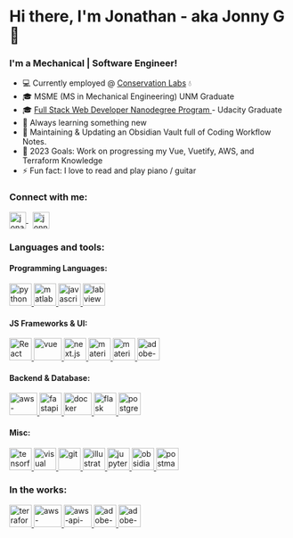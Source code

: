 <h1 align="left">Hi there, I'm Jonathan - aka Jonny G 👋</h1>
<h3 align="left">I'm a Mechanical | Software Engineer!</h3>

- :computer: Currently employed @ [Conservation Labs](https://conservationlabs.com/) :droplet:
- :mortar_board: MSME (MS in Mechanical Engineering) UNM Graduate
- :mortar_board: [Full Stack Web Developer Nanodegree Program
  ](https://confirm.udacity.com/HPADLJE3) - 
  Udacity Graduate
- :seedling: Always learning something new
- :pencil: Maintaining & Updating an Obsidian Vault full of Coding Workflow Notes.
- :goal_net: 2023 Goals: Work on progressing my Vue, Vuetify, AWS, and
  Terraform Knowledge
- :zap: Fun fact: I love to read and play piano / guitar

<h3>Connect with me:</h3>

<p align="left">
  <span>
    <!-- LinkedIn -->
    <a href="https://linkedin.com/in/jonnyg23" target="blank">
      <img align="center" src="https://cdn.svgporn.com/logos/linkedin-icon.svg?response-content-disposition=attachment%3Bfilename%3Dlinkedin-icon.svg" alt="jonathan-gutierrez-b9412357" height="30" width="30" />
    </a>
    &nbsp;
    <!-- Instagram -->
    <a href="https://instagram.com/jonnyg_23" target="blank">
      <img align="center" src="https://www.vectorlogo.zone/logos/instagram/instagram-icon.svg" alt="jonnyg_23" height="30" width="30" />
    </a>
  </span>
</p>

<h3>Languages and tools:</h3>

<h4>Programming Languages:</h4>
<p align="left">
  <span>
    <!-- Python -->
    <a href="https://www.python.org/" target="blank">
      <img src="https://cdn.svgporn.com/logos/python.svg?response-content-disposition=attachment%3Bfilename%3Dpython.svg" alt="python" width="40" height="40"/>
    </a>
    <!-- Matlab -->
    <a href="https://www.mathworks.com/products/matlab.html" target="blank">
      <img src="https://upload.wikimedia.org/wikipedia/commons/2/21/Matlab_Logo.png" alt="matlab" width="40" height="40" />
    </a>
    <!-- JavaScript -->
    <a href="https://www.javascript.com/" target="blank">
      <img src="https://cdn.svgporn.com/logos/javascript.svg?response-content-disposition=attachment%3Bfilename%3Djavascript.svg" alt="javascript" width="40" height="40"/>
    </a>
    <!-- LabVIEW -->
    <a href="https://www.ni.com/en-us/shop/labview.html" target="blank">
      <img src="https://cdn.icon-icons.com/icons2/2699/PNG/512/ni_labview_logo_icon_168086.png" alt="labview" width="40" height="40"/>
    </a>
  </span>
</p>

<h4>JS Frameworks & UI:</h4>
<p align="left">
  <span>
    <!-- React -->
    <a href="https://reactjs.org/" target="blank">
      <img src="https://cdn.svgporn.com/logos/react.svg?response-content-disposition=attachment%3Bfilename%3Dreact.svg" class="filter-green" alt="React" width="40" height="40"/>
    </a>
    <!-- Vue JS -->
    <a href="https://vuejs.org/" target="blank">
      <img src="https://cdn.svgporn.com/logos/vue.svg?response-content-disposition=attachment%3Bfilename%3Dvue.svg" alt="vue" width="50" height="40">
    </a>
    <!-- Next.js -->
    <a href="https://nextjs.org/" target="blank">
      <img src="https://cdn.svgporn.com/logos/nextjs-icon.svg?response-content-disposition=attachment%3Bfilename%3Dnextjs-icon.svg" alt="next.js" width="40" height="40"/>
    </a>
    <!-- Material UI -->
    <a href="https://mui.com/" target="blank">
      <img src="https://cdn.svgporn.com/logos/material-ui.svg?response-content-disposition=attachment%3Bfilename%3Dmaterial-ui.svg" alt="material ui" width="40" height="40"/>
    </a>
    <!-- Vuetify -->
    <a href="https://vuetifyjs.com/en/" target="blank">
      <img src="https://cdn.svgporn.com/logos/vuetifyjs.svg?response-content-disposition=attachment%3Bfilename%3Dvuetifyjs.svg" alt="material ui" width="40" height="40"/>
    </a>
    <!-- Adobe XD -->
    <a href="https://en.wikipedia.org/wiki/Adobe_XD" target="blank">
      <img src="https://cdn.svgporn.com/logos/adobe-xd.svg?response-content-disposition=attachment%3Bfilename%3Dadobe-xd.svg" alt="adobe-xd" width="40" height="40"/>
    </a>
  </span>
</p>

<h4>Backend & Database:</h4>
<p align="left">
  <span>
    <!-- AWS Dynamodb -->
    <a href="https://docs.aws.amazon.com/amazondynamodb/latest/developerguide/Introduction.html" target="blank">
      <img src="https://cdn.svgporn.com/logos/aws-dynamodb.svg?response-content-disposition=attachment%3Bfilename%3Daws-dynamodb.svg" alt="aws-dynamodb" width="50" height="40"/>
    </a>
    <!-- FastAPI -->
    <a href="https://fastapi.tiangolo.com/" target="blank">
      <img src="https://api.mogenius.com/file/id/f7382e8b-be9a-4b6e-be70-cba7c3c664f2" alt="fastapi" width="40" height="40"/>
    </a>
    <!-- Docker -->
    <a href="https://www.docker.com" target="blank">
      <img src="https://cdn.svgporn.com/logos/docker-icon.svg?response-content-disposition=attachment%3Bfilename%3Ddocker-icon.svg" alt="docker" width="50" height="40"/>
    </a>
    <!-- Flask -->
    <a href="https://flask.palletsprojects.com/en/2.2.x/" target="blank">
      <img src="https://cdn.svgporn.com/logos/flask.svg?response-content-disposition=attachment%3Bfilename%3Dflask.svg" alt="flask" width="40" height="40"/>
    </a>
    <!-- PostgreSQL -->
    <a href="https://www.postgresql.org/" target="blank">
      <img src="https://cdn.svgporn.com/logos/postgresql.svg?response-content-disposition=attachment%3Bfilename%3Dpostgresql.svg" alt="postgresql" width="40" height="40"/>
    </a>
  </span>
</p>

<h4>Misc:</h4>
<p align="left">
  <span>
    <!-- Tensorflow -->
    <a href="https://www.tensorflow.org/" target="blank">
      <img src="https://cdn.svgporn.com/logos/tensorflow.svg?response-content-disposition=attachment%3Bfilename%3Dtensorflow.svg" alt="tensorflow" width="40" height="40"/>
    </a>
    <!-- VS Code -->
    <a href="https://code.visualstudio.com/" target="blank">
      <img src="https://cdn.svgporn.com/logos/visual-studio-code.svg?response-content-disposition=attachment%3Bfilename%3Dvisual-studio-code.svg" alt="visual studio code" width="40" height="40"/>
    </a>
    <!-- Git -->
    <a href="https://git-scm.com/" target="blank">
      <img src="https://cdn.svgporn.com/logos/git-icon.svg?response-content-disposition=attachment%3Bfilename%3Dgit-icon.svg" alt="git" width="40" height="40"/>
    </a>
    <!-- Adobe Illustrator -->
    <a href="https://www.adobe.com/products/illustrator/free-trial-download.html" target="blank">
      <img src="https://cdn.svgporn.com/logos/adobe-illustrator.svg?response-content-disposition=attachment%3Bfilename%3Dadobe-illustrator.svg" alt="illustrator" width="40" height="40"/>
    </a>
    <!-- Jupyter -->
    <a href="https://jupyter.org/" target="blank">
      <img src="https://cdn.svgporn.com/logos/jupyter.svg?response-content-disposition=attachment%3Bfilename%3Djupyter.svg" alt="jupyter" width="40" height="40" />
    </a>
    <!-- Obsidian.md -->
    <a href="https://obsidian.md/" target="blank">
      <img src="https://avatars.githubusercontent.com/u/65011256?s=200&v=4" alt="obsidian" width="40" height="40" />
    </a>
    <!-- Postman -->
    <a href="https://www.postman.com/" target="blank">
      <img src="https://cdn.svgporn.com/logos/postman-icon.svg?response-content-disposition=attachment%3Bfilename%3Dpostman-icon.svg" alt="postman" width="40" height="40" />
    </a>
  </span>
</p>

<h3>In the works:</h3>

<p>
  <span>
    <!-- Terraform -->
    <a href="https://www.terraform.io/" target="blank">
      <img src="https://cdn.svgporn.com/logos/terraform-icon.svg?response-content-disposition=attachment%3Bfilename%3Dterraform-icon.svg" alt="terraform" width="40" height="40" />
    </a>
    <!-- AWS Lambda -->
    <a href="https://aws.amazon.com/lambda/" target="blank">
      <img src="https://cdn.svgporn.com/logos/aws-lambda.svg?response-content-disposition=attachment%3Bfilename%3Daws-lambda.svg" alt="aws-lambda" width="50" height="40"/>
    </a>
    <!-- AWS API Gateway -->
    <a href="https://aws.amazon.com/api-gateway/" target="blank">
      <img src="https://cdn.svgporn.com/logos/aws-api-gateway.svg?response-content-disposition=attachment%3Bfilename%3Daws-api-gateway.svg" alt="aws-api-gateway" width="50" height="40"/>
    </a>
    <!-- Adobe After Effects -->
    <a href="https://www.adobe.com/products/aftereffects.html" target="blank">
      <img src="https://cdn.svgporn.com/logos/adobe-after-effects.svg?response-content-disposition=attachment%3Bfilename%3Dadobe-after-effects.svg" alt="adobe-after-effects" width="40" height="40" />
    </a>
    <!-- Adobe Premiere Pro -->
    <a href="https://www.adobe.com/products/premiere.html" target="blank">
      <img src="https://cdn.svgporn.com/logos/adobe-premiere.svg?response-content-disposition=attachment%3Bfilename%3Dadobe-premiere.svg" alt="adobe-premiere-pro" width="40" height="40" />
    </a>
  </span>
</p>

